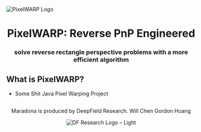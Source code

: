 ![PixelWARP Logo](https://github.com/user-attachments/assets/e21dec48-052e-4fd9-8956-b5640c0b70c0)

<div align="center">

PixelWARP: Reverse PnP Engineered
===========================
### solve reverse rectangle perspective problems with a more efficient algorithm
<div align="left">

## What is PixelWARP? 
- Some Shit Java Pixel Warping Project
## 
<div align="center">
Maradona is produced by DeepField Research. 
Will Chen
Gordon Huang
  
![DF Research Logo – Light](https://github.com/user-attachments/assets/4b31ed76-920b-4e30-bad8-ce4bea106a65)
